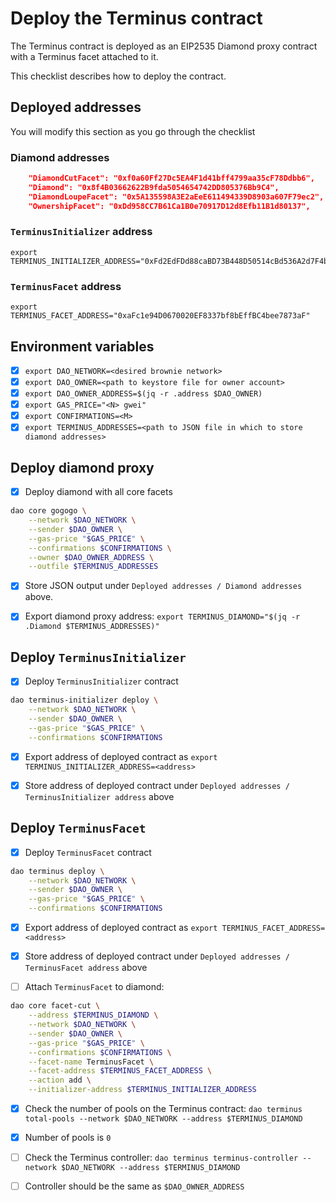 # Deploy the Terminus contract

The Terminus contract is deployed as an EIP2535 Diamond proxy contract with a Terminus facet attached to it.

This checklist describes how to deploy the contract.

## Deployed addresses

You will modify this section as you go through the checklist

### Diamond addresses

```json
    "DiamondCutFacet": "0xf0a60Ff27Dc5EA4F1d41bff4799aa35cF78Ddbb6",
    "Diamond": "0x8f4B03662622B9fda5054654742DD805376Bb9C4",
    "DiamondLoupeFacet": "0x5A135598A3E2aEeE611494339D8903a607F79ec2",
    "OwnershipFacet": "0xDd958CC7B61Ca1B0e70917D12d8Efb11B1d80137",

```

### `TerminusInitializer` address

```
export TERMINUS_INITIALIZER_ADDRESS="0xFd2EdFDd88caBD73B448D50514cBd536A2d7F4b6"
```

### `TerminusFacet` address

```
export TERMINUS_FACET_ADDRESS="0xaFc1e94D0670020EF8337bf8bEffBC4bee7873aF"
```

## Environment variables

- [x] `export DAO_NETWORK=<desired brownie network>`
- [x] `export DAO_OWNER=<path to keystore file for owner account>`
- [x] `export DAO_OWNER_ADDRESS=$(jq -r .address $DAO_OWNER)`
- [x] `export GAS_PRICE="<N> gwei"`
- [x] `export CONFIRMATIONS=<M>`
- [x] `export TERMINUS_ADDRESSES=<path to JSON file in which to store diamond addresses>`

## Deploy diamond proxy

- [x] Deploy diamond with all core facets

```bash
dao core gogogo \
    --network $DAO_NETWORK \
    --sender $DAO_OWNER \
    --gas-price "$GAS_PRICE" \
    --confirmations $CONFIRMATIONS \
    --owner $DAO_OWNER_ADDRESS \
    --outfile $TERMINUS_ADDRESSES
```

- [x] Store JSON output under `Deployed addresses / Diamond addresses` above.

- [x] Export diamond proxy address: `export TERMINUS_DIAMOND="$(jq -r .Diamond $TERMINUS_ADDRESSES)"`

## Deploy `TerminusInitializer`

- [x] Deploy `TerminusInitializer` contract

```bash
dao terminus-initializer deploy \
    --network $DAO_NETWORK \
    --sender $DAO_OWNER \
    --gas-price "$GAS_PRICE" \
    --confirmations $CONFIRMATIONS
```

- [x] Export address of deployed contract as `export TERMINUS_INITIALIZER_ADDRESS=<address>`

- [x] Store address of deployed contract under `Deployed addresses / TerminusInitializer address` above

## Deploy `TerminusFacet`

- [x] Deploy `TerminusFacet` contract

```bash
dao terminus deploy \
    --network $DAO_NETWORK \
    --sender $DAO_OWNER \
    --gas-price "$GAS_PRICE" \
    --confirmations $CONFIRMATIONS
```

- [x] Export address of deployed contract as `export TERMINUS_FACET_ADDRESS=<address>`

- [x] Store address of deployed contract under `Deployed addresses / TerminusFacet address` above

- [ ] Attach `TerminusFacet` to diamond:

```bash
dao core facet-cut \
    --address $TERMINUS_DIAMOND \
    --network $DAO_NETWORK \
    --sender $DAO_OWNER \
    --gas-price "$GAS_PRICE" \
    --confirmations $CONFIRMATIONS \
    --facet-name TerminusFacet \
    --facet-address $TERMINUS_FACET_ADDRESS \
    --action add \
    --initializer-address $TERMINUS_INITIALIZER_ADDRESS
```

- [x] Check the number of pools on the Terminus contract: `dao terminus total-pools --network $DAO_NETWORK --address $TERMINUS_DIAMOND`

- [x] Number of pools is `0`

- [ ] Check the Terminus controller: `dao terminus terminus-controller --network $DAO_NETWORK --address $TERMINUS_DIAMOND`

- [ ] Controller should be the same as `$DAO_OWNER_ADDRESS`
